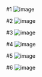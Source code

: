 #1
![image](https://user-images.githubusercontent.com/64237760/143800536-2b3b120f-d049-4a2f-abcb-2253dd65cdae.png)


#2
![image](https://user-images.githubusercontent.com/64237760/143800657-e55903a9-24b9-4ad7-929c-5731f845f3b4.png)


#3
![image](https://user-images.githubusercontent.com/64237760/143799677-d1babd4d-1545-4258-b73e-417f56793713.png)


#4
![image](https://user-images.githubusercontent.com/64237760/143799701-1ccd9c32-3617-4856-ae60-88cc2446a314.png)


#5
![image](https://user-images.githubusercontent.com/64237760/143799734-66ac3215-65d0-42b4-82ec-65b84284d3d7.png)


#6
![image](https://user-images.githubusercontent.com/64237760/143965673-0b2e88f2-7105-4282-bf23-c1f8706d5653.png)


